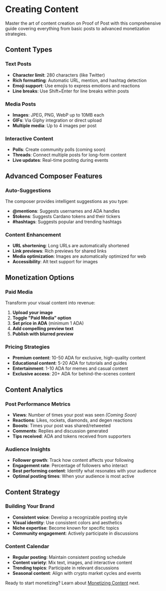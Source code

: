 # Creating Content

Master the art of content creation on Proof of Post with this comprehensive guide covering everything from basic posts to advanced monetization strategies.

## Content Types

### Text Posts
- **Character limit**: 280 characters (like Twitter)
- **Rich formatting**: Automatic URL, mention, and hashtag detection
- **Emoji support**: Use emojis to express emotions and reactions
- **Line breaks**: Use Shift+Enter for line breaks within posts

### Media Posts
- **Images**: JPEG, PNG, WebP up to 10MB each
- **GIFs**: Via Giphy integration or direct upload
- **Multiple media**: Up to 4 images per post

### Interactive Content
- **Polls**: Create community polls (coming soon)
- **Threads**: Connect multiple posts for long-form content
- **Live updates**: Real-time posting during events

## Advanced Composer Features

### Auto-Suggestions
The composer provides intelligent suggestions as you type:
- **@mentions**: Suggests usernames and ADA handles
- **$tokens**: Suggests Cardano tokens and their tickers
- **#hashtags**: Suggests popular and trending hashtags

### Content Enhancement
- **URL shortening**: Long URLs are automatically shortened
- **Link previews**: Rich previews for shared links
- **Media optimization**: Images are automatically optimized for web
- **Accessibility**: Alt text support for images

## Monetization Options

### Paid Media
Transform your visual content into revenue:
1. **Upload your image**
2. **Toggle "Paid Media" option**
3. **Set price in ADA** (minimum 1 ADA)
4. **Add compelling preview text**
5. **Publish with blurred preview**

### Pricing Strategies
- **Premium content**: 10-50 ADA for exclusive, high-quality content
- **Educational content**: 5-20 ADA for tutorials and guides
- **Entertainment**: 1-10 ADA for memes and casual content
- **Exclusive access**: 20+ ADA for behind-the-scenes content

## Content Analytics

### Post Performance Metrics
- **Views**: Number of times your post was seen *(Coming Soon)*
- **Reactions**: Likes, rockets, diamonds, and degen reactions
- **Boosts**: Times your post was shared/retweeted
- **Comments**: Replies and discussion generated
- **Tips received**: ADA and tokens received from supporters

### Audience Insights
- **Follower growth**: Track how content affects your following
- **Engagement rate**: Percentage of followers who interact
- **Best performing content**: Identify what resonates with your audience
- **Optimal posting times**: When your audience is most active

## Content Strategy

### Building Your Brand
- **Consistent voice**: Develop a recognizable posting style
- **Visual identity**: Use consistent colors and aesthetics
- **Niche expertise**: Become known for specific topics
- **Community engagement**: Actively participate in discussions

### Content Calendar
- **Regular posting**: Maintain consistent posting schedule
- **Content variety**: Mix text, images, and interactive content
- **Trending topics**: Participate in relevant discussions
- **Seasonal content**: Align with crypto market cycles and events

Ready to start monetizing? Learn about [Monetizing Content](monetizing-content.md) next.

